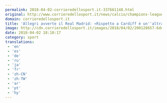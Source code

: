 ```yaml
---
permalink: 2018-04-02-corrieredellosport.it-337661148.html
original: http://www.corrieredellosport.it/news/calcio/champions-league/2018/04/02-40852128/allegri_avverte_il_real_madrid_rispetto_a_cardiff_unaltra_juve/
domain: corrieredellosport.it
title: 'Allegri avverte il Real Madrid: «Rispetto a Cardiff è un''altra Juve»'
image: http://cdn.corrieredellosport.it/images/2018/04/02/200128657-6dedd233-c481-4f9a-8ec7-06f30b3bfcff.jpg
date: 2018-04-02 18:10:17
category: sport
translations: 
 - 'en'
 - 'es'
 - 'de'
 - 'ru'
 - 'ja'
 - 'fr'
 - 'zh-CN'
 - 'zh-TW'
 - 'ar'
 - 'pt'
 - 'hy'
---
```


